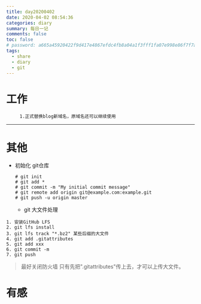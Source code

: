 ```yaml
---
title: day20200402
date: 2020-04-02 08:54:36
categories: diary
summary: 每日一记
comments: false
toc: false
# password: a665a45920422f9d417e4867efdc4fb8a04a1f3fff1fa07e998e86f7f7a27ae3
tags:
  - share
  - diary
  - git
---
```

# 工作
``` 日常
     1.正式替换blog新域名，原域名还可以继续使用
 ```  
***

# 其他
  - 初始化 git仓库
    ```
    # git init
    # git add *
    # git commit -m "My initial commit message"
    # git remote add origin git@example.com:example.git
    # git push -u origin master

    ```

    - git 大文件处理

  ```
  1. 安装GitHub LFS
  2. git lfs install
  3. git lfs track "*.bz2" 某些后缀的大文件
  4. git add .gitattributes
  5. git add xxx
  6. git commit -m
  7. git push
  ```

  > 最好关闭防火墙
  > 只有先把".gitattributes"传上去，才可以上传大文件。
  
# 有感

